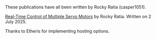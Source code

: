 These publications have all been written by Rocky Ratia (casper1051).

<a href="https://casper1051.github.io/publications/Real-Time%20Control%20of%20Multiple%20Servo%20Motors.pdf">Real-Time Control of Multiple Servo Motors</a> by Rocky Ratia. Written on 2 July 2025.

Thanks to Etheris for implementing hosting options.
